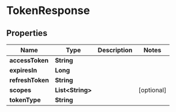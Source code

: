 

# TokenResponse


## Properties

| Name | Type | Description | Notes |
|------------ | ------------- | ------------- | -------------|
|**accessToken** | **String** |  |  |
|**expiresIn** | **Long** |  |  |
|**refreshToken** | **String** |  |  |
|**scopes** | **List&lt;String&gt;** |  |  [optional] |
|**tokenType** | **String** |  |  |



